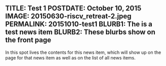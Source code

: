 TITLE: Test 1
POSTDATE: October 10, 2015 
IMAGE: 20150630-riscv_retreat-2.jpeg
PERMALINK: 20151010-test1
BLURB1: The is a test news item
BLURB2: These blurbs show on the front page
------
In this spot lives the contents for this news item, which will show up on the
page for that news item as well as on the list of all news items.
